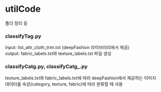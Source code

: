 # utilCode
폴더 정리 등

### classifyTag.py
input: list_attr_cloth_trim.txt (deepFashion 라이브러리에서 제공)<br>
output: fabric_labels.txt와 texture_labels.txt 파일 생성

### classifyCatg.py, classifyCatg_.py
texture_labels.txt와 fabric_labels.txt에 따라 deepFashion에서 제공하는 이미지 데이터를 속성(category, texture, fabric)에 따라 분류할 때 사용

